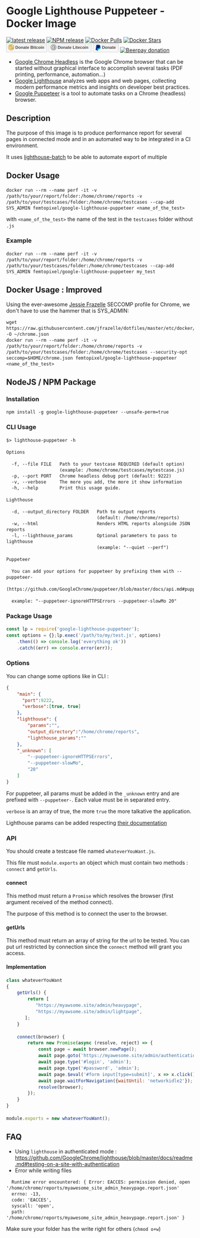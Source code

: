 Google Lighthouse Puppeteer - Docker Image
==========================================

[![latest release](https://img.shields.io/github/release/femtopixel/docker-google-lighthouse-puppeteer.svg "latest release")](http://github.com/femtopixel/docker-google-lighthouse-puppeteer/releases)
[![NPM release](https://img.shields.io/npm/v/google-lighthouse-puppeteer.svg "NPM release")](https://www.npmjs.com/package/google-lighthouse-puppeteer)
[![Docker Pulls](https://img.shields.io/docker/pulls/femtopixel/google-lighthouse-puppeteer.svg)](https://hub.docker.com/r/femtopixel/google-lighthouse-puppeteer/)
[![Docker Stars](https://img.shields.io/docker/stars/femtopixel/google-lighthouse-puppeteer.svg)](https://hub.docker.com/r/femtopixel/google-lighthouse-puppeteer/)
[![Bitcoin donation](https://github.com/jaymoulin/jaymoulin.github.io/raw/master/btc.png "Bitcoin donation")](https://m.freewallet.org/id/374ad82e/btc)
[![Litecoin donation](https://github.com/jaymoulin/jaymoulin.github.io/raw/master/ltc.png "Litecoin donation")](https://m.freewallet.org/id/374ad82e/ltc)
[![PayPal donation](https://github.com/jaymoulin/jaymoulin.github.io/raw/master/ppl.png "PayPal donation")](https://www.paypal.me/jaymoulin)
[![Beerpay donation](https://beerpay.io/femtopixel/docker-google-lighthouse-puppeteer/badge.svg "Beerpay donation")](https://beerpay.io/femtopixel/docker-google-lighthouse-puppeteer)

* [Google Chrome Headless](https://developers.google.com/web/updates/2017/04/headless-chrome) is the Google Chrome browser that can be started without graphical interface to accomplish several tasks (PDF printing, performance, automation...)
* [Google Lighthouse](https://developers.google.com/web/tools/lighthouse/) analyzes web apps and web pages, collecting modern performance metrics and insights on developer best practices.
* [Google Puppeteer](https://github.com/GoogleChrome/puppeteer) is a tool to automate tasks on a Chrome (headless) browser.

Description
-----------

The purpose of this image is to produce performance report for several pages in connected mode and in an automated way to be integrated in a CI environment.

It uses [lighthouse-batch](https://github.com/mikestead/lighthouse-batch) to be able to automate export of multiple  

Docker Usage
------------

```
docker run --rm --name perf -it -v /path/to/your/report/folder:/home/chrome/reports -v /path/to/your/testcases/folder:/home/chrome/testcases --cap-add SYS_ADMIN femtopixel/google-lighthouse-puppeteer <name_of_the_test>  
```

with `<name_of_the_test>` the name of the test in the `testcases` folder without `.js`

### Example

```
docker run --rm --name perf -it -v /path/to/your/report/folder:/home/chrome/reports -v /path/to/your/testcases/folder:/home/chrome/testcases --cap-add SYS_ADMIN femtopixel/google-lighthouse-puppeteer my_test  
```


Docker Usage : Improved
----------------

Using the ever-awesome [Jessie Frazelle](https://twitter.com/jessfraz) SECCOMP profile for Chrome, we don't have to use the hammer that is SYS_ADMIN:

```
wget https://raw.githubusercontent.com/jfrazelle/dotfiles/master/etc/docker/seccomp/chrome.json -O ~/chrome.json
docker run --rm --name perf -it -v /path/to/your/report/folder:/home/chrome/reports -v /path/to/your/testcases/folder:/home/chrome/testcases --security-opt seccomp=$HOME/chrome.json femtopixel/google-lighthouse-puppeteer <name_of_the_test> 
```

NodeJS / NPM Package
--------------------
### Installation

```
npm install -g google-lighthouse-puppeteer --unsafe-perm=true
```

### CLI Usage

```
$> lighthouse-puppeteer -h

Options

  -f, --file FILE   Path to your testcase REQUIRED (default option)
                    (example: /home/chrome/testcases/mytestcase.js)
  -p, --port PORT   Chrome headless debug port (default: 9222)
  -v, --verbose     The more you add, the more it show information
  -h, --help        Print this usage guide.

Lighthouse

  -d, --output_directory FOLDER   Path to output reports
                                  (default: /home/chrome/reports)
  -w, --html                      Renders HTML reports alongside JSON reports
  -l, --lighthouse_params         Optional parameters to pass to lighthouse
                                  (example: "--quiet --perf")

Puppeteer

  You can add your options for puppeteer by prefixing them with --puppeteer-
  (https://github.com/GoogleChrome/puppeteer/blob/master/docs/api.md#puppeteerlaunchoptions)

  example: "--puppeteer-ignoreHTTPSErrors --puppeteer-slowMo 20"
```

### Package Usage

```javascript
const lp = require('google-lighthouse-puppeteer');
const options = {};lp.exec('/path/to/my/test.js', options)
    .then(() => console.log('everything ok'))
    .catch((err) => console.error(err));
```
### Options

You can change some options like in CLI :

```json
{
    "main": {
      "port":9222,
      "verbose":[true, true]
    },
    "lighthouse": {
        "params":"",
        "output_directory":"/home/chrome/reports",
        "lighthouse_params":""
    },
    "_unknown": [
        "--puppeteer-ignoreHTTPSErrors",
        "--puppeteer-slowMo",
        "20"
    ]
}
```

For puppeteer, all params must be added in the `_unknown` entry and are prefixed with `--puppeteer-`. Each value must be in separated entry.

`verbose` is an array of true, the more `true` the more talkative the application.

Lighthouse params can be added respecting [their documentation](https://github.com/GoogleChrome/lighthouse/tree/master/docs)

### API

You should create a testcase file named `whateverYouWant.js`.

This file must `module.exports` an object which must contain two methods : `connect` and `getUrls`.

#### connect

This method must return a `Promise` which resolves the browser (first argument received of the method connect).

The purpose of this method is to connect the user to the browser.

#### getUrls

This method must return an array of string for the url to be tested. You can put url restricted by connection since the `connect` method will grant you access.

#### Implementation

```js
class whateverYouWant
{
    getUrls() {
        return [
           "https://myawsome.site/admin/heavypage",
           "https://myawsome.site/admin/lightpage",
       ];
    }

    connect(browser) {
        return new Promise(async (resolve, reject) => {
            const page = await browser.newPage();
            await page.goto('https://myawesome.site/admin/authentication', {waitUntil: 'load'});
            await page.type('#login', 'admin');
            await page.type('#password', 'admin');
            await page.$eval('#form input[type=submit]', x => x.click());
            await page.waitForNavigation({waitUntil: 'networkidle2'});
            resolve(browser);
        });
    }
}

module.exports = new whateverYouWant();
``` 



FAQ
---

* Using `lighthouse` in authenticated mode : https://github.com/GoogleChrome/lighthouse/blob/master/docs/readme.md#testing-on-a-site-with-authentication
* Error while writing files
```
  Runtime error encountered: { Error: EACCES: permission denied, open '/home/chrome/reports/myawesome_site_admin_heavypage.report.json'
  errno: -13,
  code: 'EACCES',
  syscall: 'open',
  path: '/home/chrome/reports/myawesome_site_admin_heavypage.report.json' }
```
Make sure your folder has the write right for others (`chmod o+w`)
